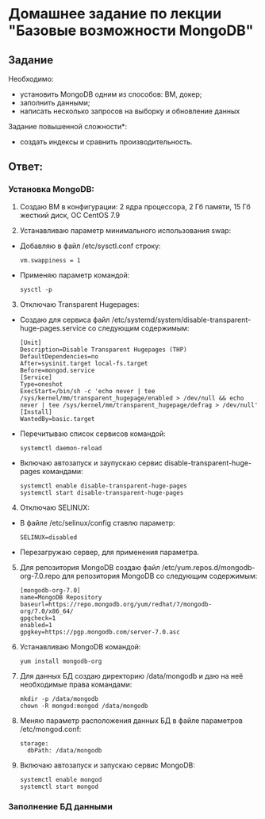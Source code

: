 # Домашнее задание по лекции "Базовые возможности MongoDB"

## Задание

Необходимо:
- установить MongoDB одним из способов: ВМ, докер;
- заполнить данными;
- написать несколько запросов на выборку и обновление данных

Задание повышенной сложности*:
- создать индексы и сравнить производительность.

## Ответ:

### Установка MongoDB:

1. Создаю ВМ в конфигурации: 2 ядра процессора, 2 Гб памяти, 15 Гб жесткий диск, ОС CentOS 7.9

2. Устанавливаю параметр минимального использования swap:
  * Добавляю в файл /etc/sysctl.conf строку:
     ```
     vm.swappiness = 1
     ```
  * Применяю параметр командой:
    ```
    sysctl -p
    ```

3. Отключаю Transparent Hugepages:
  * Создаю для сервиса файл /etc/systemd/system/disable-transparent-huge-pages.service со следующим содержимым:
     ```
     [Unit]
     Description=Disable Transparent Hugepages (THP)
     DefaultDependencies=no
     After=sysinit.target local-fs.target
     Before=mongod.service
     [Service]
     Type=oneshot
     ExecStart=/bin/sh -c 'echo never | tee /sys/kernel/mm/transparent_hugepage/enabled > /dev/null && echo never | tee /sys/kernel/mm/transparent_hugepage/defrag > /dev/null'
     [Install]
     WantedBy=basic.target
     ```
  * Перечитываю список сервисов командой:
    ```
    systemctl daemon-reload
    ```
  * Включаю автозапуск и заупускаю сервис disable-transparent-huge-pages командами:
    ```
    systemctl enable disable-transparent-huge-pages
    systemctl start disable-transparent-huge-pages
    ```

4. Отключаю SELINUX:
  * В файле /etc/selinux/config ставлю параметр:
    ```
    SELINUX=disabled
    ```
  * Перезагружаю сервер, для применения параметра.

5. Для репозитория MongoDB создаю файл /etc/yum.repos.d/mongodb-org-7.0.repo для репозитория MongoDB со следующим содержимым:
   ```
   [mongodb-org-7.0]
   name=MongoDB Repository
   baseurl=https://repo.mongodb.org/yum/redhat/7/mongodb-org/7.0/x86_64/
   gpgcheck=1
   enabled=1
   gpgkey=https://pgp.mongodb.com/server-7.0.asc
   ```

6. Устанавливаю MongoDB командой:
   ```
   yum install mongodb-org
   ```

7. Для данных БД создаю директорию /data/mongodb и даю на неё необходимые права командами:
   ```
   mkdir -p /data/mongodb
   chown -R mongod:mongod /data/mongodb
   ```

8. Меняю параметр расположения данных БД в файле параметров /etc/mongod.conf:
   ```
   storage:
     dbPath: /data/mongodb
   ```

9. Включаю автозапуск и запускаю сервис MongoDB:
   ```
   systemctl enable mongod
   systemctl start mongod
   ```

### Заполнение БД данными
